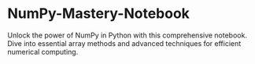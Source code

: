 # NumPy-Mastery-Notebook
Unlock the power of NumPy in Python with this comprehensive notebook. Dive into essential array methods and advanced techniques for efficient numerical computing.

